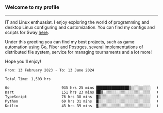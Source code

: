 ### Welcome to my profile

---

IT and Linux enthuasiat. I enjoy exploring the world of programming and desktop Linux configuring and customization. You can find my configs and scripts for Sway [here](https://github.com/uroborosq/mess-of-linux-configurations).

Under this greeting you can find my best projects, such as game automation using Go, Fiber and Postrges, several implementations of distributed file system, service for managing tournaments and a lot more!

Hope you'll enjoy!

<!-- <div display="block">
 	<img align="left" width="48%" alt="isocalendar" src=".github/metrics/isocalendar_metrics.svg" />
	<img align="center" width="48%" alt="contributions" src=".github/metrics/contributions_metrics.svg" />
	<img align="center" alt="languages" src=".github/metrics/languages_metrics.svg" />
</div> -->

<!-- ![](https://komarev.com/ghpvc/?username=uroborosq&color=success&style=flat-square) -->
<!-- [](https://img.shields.io/github/last-commit/uroborosq/uroborosq?label=Profile%20updated&style=flat-square) -->

<!--START_SECTION:waka-->

```txt
From: 13 February 2023 - To: 13 June 2024

Total Time: 1,503 hrs

Go                        935 hrs 25 mins ███████████████▒░░░░░░░░░   61.57 %
Dart                      151 hrs 23 mins ██▒░░░░░░░░░░░░░░░░░░░░░░   09.97 %
TypeScript                76 hrs 38 mins  █▒░░░░░░░░░░░░░░░░░░░░░░░   05.04 %
Python                    69 hrs 31 mins  █░░░░░░░░░░░░░░░░░░░░░░░░   04.58 %
Kotlin                    43 hrs 39 mins  ▓░░░░░░░░░░░░░░░░░░░░░░░░   02.87 %
```

<!--END_SECTION:waka-->
